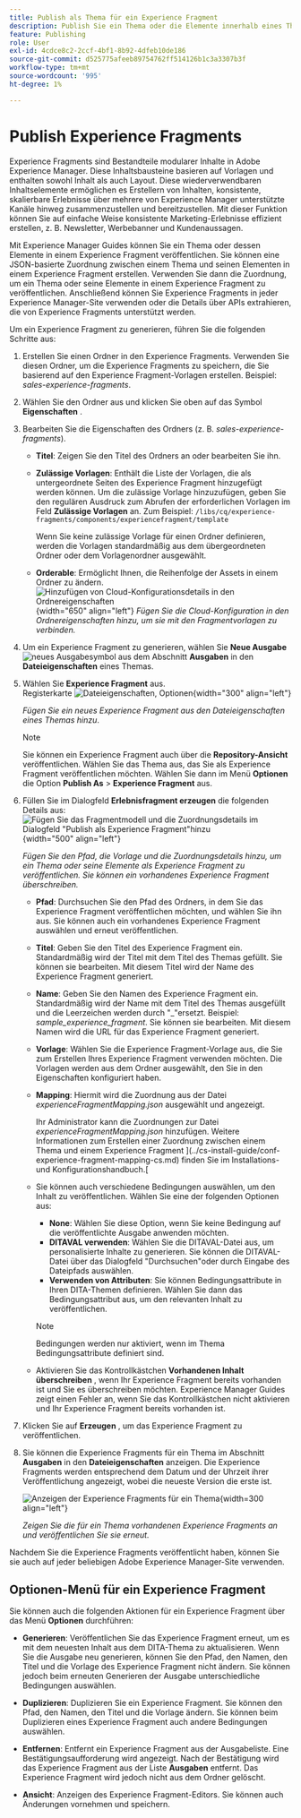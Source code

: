 ```yaml
---
title: Publish als Thema für ein Experience Fragment
description: Publish Sie ein Thema oder die Elemente innerhalb eines Themas zu einem Experience Fragment in AEM Guides.  Erfahren Sie, wie Sie die für ein Thema vorhandenen Experience Fragments anzeigen und erneut veröffentlichen können.
feature: Publishing
role: User
exl-id: 4cdce8c2-2ccf-4bf1-8b92-4dfeb10de186
source-git-commit: d525775afeeb89754762ff514126b1c3a3307b3f
workflow-type: tm+mt
source-wordcount: '995'
ht-degree: 1%

---
```


# Publish Experience Fragments

Experience Fragments sind Bestandteile modularer Inhalte in Adobe Experience Manager. Diese Inhaltsbausteine basieren auf Vorlagen und enthalten sowohl Inhalt als auch Layout. Diese wiederverwendbaren Inhaltselemente ermöglichen es Erstellern von Inhalten, konsistente, skalierbare Erlebnisse über mehrere von Experience Manager unterstützte Kanäle hinweg zusammenzustellen und bereitzustellen. Mit dieser Funktion können Sie auf einfache Weise konsistente Marketing-Erlebnisse effizient erstellen, z. B. Newsletter, Werbebanner und Kundenaussagen.

Mit Experience Manager Guides können Sie ein Thema oder dessen Elemente in einem Experience Fragment veröffentlichen. Sie können eine JSON-basierte Zuordnung zwischen einem Thema und seinen Elementen in einem Experience Fragment erstellen. Verwenden Sie dann die Zuordnung, um ein Thema oder seine Elemente in einem Experience Fragment zu veröffentlichen. Anschließend können Sie Experience Fragments in jeder Experience Manager-Site verwenden oder die Details über APIs extrahieren, die von Experience Fragments unterstützt werden.




Um ein Experience Fragment zu generieren, führen Sie die folgenden Schritte aus:


1. Erstellen Sie einen Ordner in den Experience Fragments. Verwenden Sie diesen Ordner, um die Experience Fragments zu speichern, die Sie basierend auf den Experience Fragment-Vorlagen erstellen. Beispiel: *sales-experience-fragments*.
1. Wählen Sie den Ordner aus und klicken Sie oben auf das Symbol **Eigenschaften** .
1. Bearbeiten Sie die Eigenschaften des Ordners (z. B. *sales-experience-fragments*).


   * **Titel**: Zeigen Sie den Titel des Ordners an oder bearbeiten Sie ihn.

   * **Zulässige Vorlagen**: Enthält die Liste der Vorlagen, die als untergeordnete Seiten des Experience Fragment hinzugefügt werden können. Um die zulässige Vorlage hinzuzufügen, geben Sie den regulären Ausdruck zum Abrufen der erforderlichen Vorlagen im Feld **Zulässige Vorlagen** an.
Zum Beispiel:
     `/libs/cq/experience-fragments/components/experiencefragment/template`

     Wenn Sie keine zulässige Vorlage für einen Ordner definieren, werden die Vorlagen standardmäßig aus dem übergeordneten Ordner oder dem Vorlagenordner ausgewählt.
   * **Orderable**: Ermöglicht Ihnen, die Reihenfolge der Assets in einem Ordner zu ändern.
     ![Hinzufügen von Cloud-Konfigurationsdetails in den Ordnereigenschaften](images/experience-fragment-folder-properties.png){width="650" align="left"}
     *Fügen Sie die Cloud-Konfiguration in den Ordnereigenschaften hinzu, um sie mit den Fragmentvorlagen zu verbinden.*
1. Um ein Experience Fragment zu generieren, wählen Sie **Neue Ausgabe** ![ neues Ausgabesymbol](./images/Add_icon.svg) aus dem Abschnitt **Ausgaben** in den **Dateieigenschaften** eines Themas.
1. Wählen Sie **Experience Fragment** aus.\
   Registerkarte ![Dateieigenschaften, Optionen ](./images/file-properties-outputs.png){width="300" align="left"}

   *Fügen Sie ein neues Experience Fragment aus den Dateieigenschaften eines Themas hinzu*.

   >[!NOTE]
   >
   > Sie können ein Experience Fragment auch über die **Repository-Ansicht** veröffentlichen. Wählen Sie das Thema aus, das Sie als Experience Fragment veröffentlichen möchten. Wählen Sie dann im Menü **Optionen** die Option **Publish As** > **Experience Fragment** aus.

1. Füllen Sie im Dialogfeld **Erlebnisfragment erzeugen** die folgenden Details aus:
   ![Fügen Sie das Fragmentmodell und die Zuordnungsdetails im Dialogfeld &quot;Publish als Experience Fragment&quot;hinzu](images/experience-fragment-generate.png){width="500" align="left"}

   *Fügen Sie den Pfad, die Vorlage und die Zuordnungsdetails hinzu, um ein Thema oder seine Elemente als Experience Fragment zu veröffentlichen. Sie können ein vorhandenes Experience Fragment überschreiben.*

   * **Pfad**: Durchsuchen Sie den Pfad des Ordners, in dem Sie das Experience Fragment veröffentlichen möchten, und wählen Sie ihn aus. Sie können auch ein vorhandenes Experience Fragment auswählen und erneut veröffentlichen.
   * **Titel**: Geben Sie den Titel des Experience Fragment ein. Standardmäßig wird der Titel mit dem Titel des Themas gefüllt. Sie können sie bearbeiten. Mit diesem Titel wird der Name des Experience Fragment generiert.
   * **Name**: Geben Sie den Namen des Experience Fragment ein. Standardmäßig wird der Name mit dem Titel des Themas ausgefüllt und die Leerzeichen werden durch &quot;_&quot;ersetzt. Beispiel: *sample_experience_fragment*. Sie können sie bearbeiten. Mit diesem Namen wird die URL für das Experience Fragment generiert.
   * **Vorlage**: Wählen Sie die Experience Fragment-Vorlage aus, die Sie zum Erstellen Ihres Experience Fragment verwenden möchten. Die Vorlagen werden aus dem Ordner ausgewählt, den Sie in den Eigenschaften konfiguriert haben.
   * **Mapping**: Hiermit wird die Zuordnung aus der Datei *experienceFragmentMapping.json* ausgewählt und angezeigt.



     Ihr Administrator kann die Zuordnungen zur Datei *experienceFragmentMapping.json* hinzufügen.  Weitere Informationen zum Erstellen einer Zuordnung zwischen einem Thema und einem Experience Fragment ](../cs-install-guide/conf-experience-fragment-mapping-cs.md) finden Sie im Installations- und Konfigurationshandbuch.[

   * Sie können auch verschiedene Bedingungen auswählen, um den Inhalt zu veröffentlichen.  Wählen Sie eine der folgenden Optionen aus:


      * **None**: Wählen Sie diese Option, wenn Sie keine Bedingung auf die veröffentlichte Ausgabe anwenden möchten.
      * **DITAVAL verwenden**: Wählen Sie die DITAVAL-Datei aus, um personalisierte Inhalte zu generieren. Sie können die DITAVAL-Datei über das Dialogfeld &quot;Durchsuchen&quot;oder durch Eingabe des Dateipfads auswählen.
      * **Verwenden von Attributen**: Sie können Bedingungsattribute in Ihren DITA-Themen definieren. Wählen Sie dann das Bedingungsattribut aus, um den relevanten Inhalt zu veröffentlichen.

     >[!NOTE]
     > 
     >Bedingungen werden nur aktiviert, wenn im Thema Bedingungsattribute definiert sind.


   * Aktivieren Sie das Kontrollkästchen **Vorhandenen Inhalt überschreiben** , wenn Ihr Experience Fragment bereits vorhanden ist und Sie es überschreiben möchten. Experience Manager Guides zeigt einen Fehler an, wenn Sie das Kontrollkästchen nicht aktivieren und Ihr Experience Fragment bereits vorhanden ist.
1. Klicken Sie auf **Erzeugen** , um das Experience Fragment zu veröffentlichen.
1. Sie können die Experience Fragments für ein Thema im Abschnitt **Ausgaben** in den **Dateieigenschaften** anzeigen. Die Experience Fragments werden entsprechend dem Datum und der Uhrzeit ihrer Veröffentlichung angezeigt, wobei die neueste Version die erste ist.

   ![Anzeigen der Experience Fragments für ein Thema](images/experience-fragment-outputs.png){width=300 align=&quot;left&quot;}

   *Zeigen Sie die für ein Thema vorhandenen Experience Fragments an und veröffentlichen Sie sie erneut.*




Nachdem Sie die Experience Fragments veröffentlicht haben, können Sie sie auch auf jeder beliebigen Adobe Experience Manager-Site verwenden.


## Optionen-Menü für ein Experience Fragment

Sie können auch die folgenden Aktionen für ein Experience Fragment über das Menü **Optionen** durchführen:

* **Generieren**: Veröffentlichen Sie das Experience Fragment erneut, um es mit dem neuesten Inhalt aus dem DITA-Thema zu aktualisieren. Wenn Sie die Ausgabe neu generieren, können Sie den Pfad, den Namen, den Titel und die Vorlage des Experience Fragment nicht ändern. Sie können jedoch beim erneuten Generieren der Ausgabe unterschiedliche Bedingungen auswählen.

* **Duplizieren**: Duplizieren Sie ein Experience Fragment. Sie können den Pfad, den Namen, den Titel und die Vorlage ändern. Sie können beim Duplizieren eines Experience Fragment auch andere Bedingungen auswählen.

* **Entfernen**: Entfernt ein Experience Fragment aus der Ausgabeliste. Eine Bestätigungsaufforderung wird angezeigt. Nach der Bestätigung wird das Experience Fragment aus der Liste **Ausgaben** entfernt. Das Experience Fragment wird jedoch nicht aus dem Ordner gelöscht.

* **Ansicht**: Anzeigen des Experience Fragment-Editors. Sie können auch Änderungen vornehmen und speichern.

